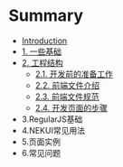 # Summary

* [Introduction](README.md)
* [1. 一些基础](yi-xie-ji-chu.md)
* [2. 工程结构](chapter1.md)
  * [2.1. 开发前的准备工作](chapter1/kai-fa-qian-de-zhun-bei-gong-zuo.md)
  * [2.2. 前端文件介绍](chapter1/22-qian-duan-wen-jian-jie-shao.md)
  * [2.3. 前端文件规范](chapter1/qian-duan-wen-jian-gui-fan.md)
  * [2.4. 开发页面的步骤](chapter1/kai-fa-ye-mian-de-bu-zou.md)
* 3.RegularJS基础
* 4.NEKUI常见用法
* 5.页面实例
* 6.常见问题

